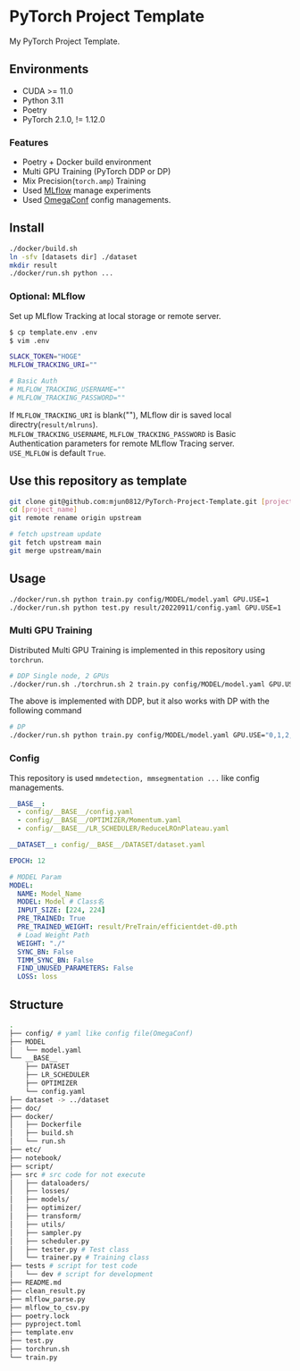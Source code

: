 # PyTorch Project Template

My PyTorch Project Template.

## Environments

- CUDA >= 11.0
- Python 3.11
- Poetry
- PyTorch 2.1.0, != 1.12.0

### Features

- Poetry + Docker build environment
- Multi GPU Training (PyTorch DDP or DP)
- Mix Precision(`torch.amp`) Training
- Used [MLflow](https://mlflow.org) manage experiments
- Used [OmegaConf](https://github.com/omry/omegaconf) config managements.

## Install

```bash
./docker/build.sh
ln -sfv [datasets dir] ./dataset
mkdir result
./docker/run.sh python ...
```

### Optional: MLflow

Set up MLflow Tracking at local storage or remote server.

```bash
$ cp template.env .env
$ vim .env

SLACK_TOKEN="HOGE"
MLFLOW_TRACKING_URI=""

# Basic Auth
# MLFLOW_TRACKING_USERNAME=""
# MLFLOW_TRACKING_PASSWORD=""
```

If `MLFLOW_TRACKING_URI` is blank(""), MLflow dir is saved local directry(`result/mlruns`).  
`MLFLOW_TRACKING_USERNAME`, `MLFLOW_TRACKING_PASSWORD` is Basic Authentication parameters for remote MLflow Tracing server.  
`USE_MLFLOW` is default `True`.

## Use this repository as template

```bash
git clone git@github.com:mjun0812/PyTorch-Project-Template.git [project_name]
cd [project_name]
git remote rename origin upstream

# fetch upstream update
git fetch upstream main
git merge upstream/main
```

## Usage

```bash
./docker/run.sh python train.py config/MODEL/model.yaml GPU.USE=1
./docker/run.sh python test.py result/20220911/config.yaml GPU.USE=1
```

### Multi GPU Training

Distributed Multi GPU Training is implemented in this repository using `torchrun`.

```bash
# DDP Single node, 2 GPUs
./docker/run.sh ./torchrun.sh 2 train.py config/MODEL/model.yaml GPU.USE='1,2'
```

The above is implemented with DDP, but it also works with DP with the following command

```bash
# DP
./docker/run.sh python train.py config/MODEL/model.yaml GPU.USE="0,1,2,3"
```

### Config

This repository is used `mmdetection, mmsegmentation ...` like config managements.

```yaml
__BASE__:
  - config/__BASE__/config.yaml
  - config/__BASE__/OPTIMIZER/Momentum.yaml
  - config/__BASE__/LR_SCHEDULER/ReduceLROnPlateau.yaml

__DATASET__: config/__BASE__/DATASET/dataset.yaml

EPOCH: 12

# MODEL Param
MODEL:
  NAME: Model_Name
  MODEL: Model # Class名
  INPUT_SIZE: [224, 224]
  PRE_TRAINED: True
  PRE_TRAINED_WEIGHT: result/PreTrain/efficientdet-d0.pth
  # Load Weight Path
  WEIGHT: "./"
  SYNC_BN: False
  TIMM_SYNC_BN: False
  FIND_UNUSED_PARAMETERS: False
  LOSS: loss
```

## Structure

```bash
.
├── config/ # yaml like config file(OmegaConf)
├── MODEL
│   └── model.yaml
└── __BASE__
    ├── DATASET
    ├── LR_SCHEDULER
    ├── OPTIMIZER
    └── config.yaml
├── dataset -> ../dataset
├── doc/
├── docker/
│   ├── Dockerfile
│   ├── build.sh
│   └── run.sh
├── etc/
├── notebook/
├── script/
├── src # src code for not execute
│   ├── dataloaders/
│   ├── losses/
│   ├── models/
│   ├── optimizer/
│   ├── transform/
│   ├── utils/
│   ├── sampler.py
│   ├── scheduler.py
│   ├── tester.py # Test class
│   └── trainer.py # Training class
├── tests # script for test code
│   └── dev # script for development
├── README.md
├── clean_result.py
├── mlflow_parse.py
├── mlflow_to_csv.py
├── poetry.lock
├── pyproject.toml
├── template.env
├── test.py
├── torchrun.sh
└── train.py
```
